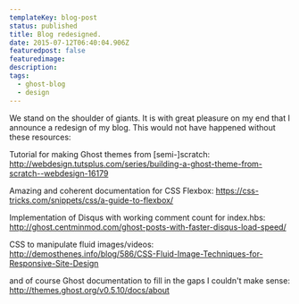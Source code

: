 ```yaml
---
templateKey: blog-post
status: published
title: Blog redesigned.
date: 2015-07-12T06:40:04.906Z
featuredpost: false
featuredimage:
description:
tags:
  - ghost-blog
  - design
---
```

We stand on the shoulder of giants. It is with great pleasure on my end that I announce a redesign of my blog. This would not have happened without these resources:


Tutorial for making Ghost themes from [semi-]scratch:
http://webdesign.tutsplus.com/series/building-a-ghost-theme-from-scratch--webdesign-16179

Amazing and coherent documentation for CSS Flexbox:
https://css-tricks.com/snippets/css/a-guide-to-flexbox/

Implementation of Disqus with working comment count for index.hbs:
http://ghost.centminmod.com/ghost-posts-with-faster-disqus-load-speed/

CSS to manipulate fluid images/videos:
http://demosthenes.info/blog/586/CSS-Fluid-Image-Techniques-for-Responsive-Site-Design

and of course Ghost documentation to fill in the gaps I couldn't make sense:
http://themes.ghost.org/v0.5.10/docs/about
